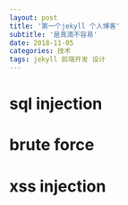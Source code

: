 ```yaml
---
layout: post
title: '第一个jekyll 个人博客'
subtitle: '是真滴不容易'
date: 2018-11-05
categories: 技术
tags: jekyll 前端开发 设计
---
```


# sql injection
# brute force
# xss injection

